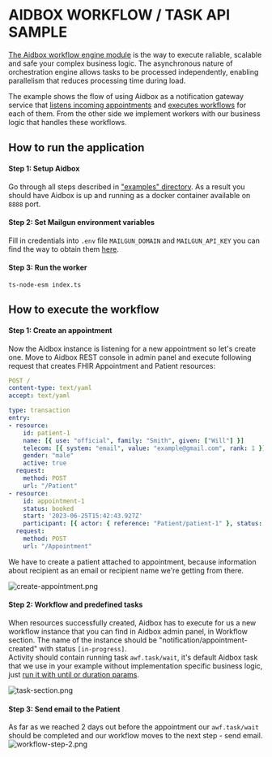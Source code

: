 # AIDBOX WORKFLOW / TASK API SAMPLE

[The Aidbox workflow engine module](https://docs.aidbox.app/modules-1/workflow-engine) is the way to execute raliable, scalable and safe your complex business logic. The asynchronous nature of orchestration engine allows tasks to be processed independently, enabling parallelism that reduces processing time during load.

The example shows the flow of using Aidbox as a notification gateway service that [listens incoming appointments](https://docs.aidbox.app/modules-1/workflow-engine/services#subscription-trigger) and [executes workflows](https://docs.aidbox.app/modules-1/workflow-engine/workflow) for each of them. 
From the other side we implement workers with our business logic that handles these workflows.

## How to run the application

#### Step 1: Setup Aidbox

Go through all steps described in ["examples" directory](https://github.com/Aidbox/aidbox-sdk-js/blob/main/examples/README.md). As a result you should have Aidbox is up and running as a docker container available on `8888` port.

#### Step 2: Set Mailgun environment variables

Fill in credentials into `.env` file `MAILGUN_DOMAIN` and `MAILGUN_API_KEY` you can find the way to obtain them [here](https://docs.gravityforms.com/mailgun-api-key/). 

#### Step 3: Run the worker

```
ts-node-esm index.ts
```

## How to execute the workflow
#### Step 1: Create an appointment

Now the Aidbox instance is listening for a new appointment so let's create one. Move to Aidbox REST console in admin panel and execute following request that creates FHIR Appointment and Patient resources:

```yaml
POST /
content-type: text/yaml
accept: text/yaml

type: transaction
entry:
- resource:
    id: patient-1
    name: [{ use: "official", family: "Smith", given: ["Will"] }]
    telecom: [{ system: "email", value: "example@gmail.com", rank: 1 }]
    gender: "male"
    active: true
  request:
    method: POST
    url: "/Patient"
- resource:
    id: appointment-1
    status: booked
    start: '2023-06-25T15:42:43.927Z'
    participant: [{ actor: { reference: "Patient/patient-1" }, status: "accepted" }]
  request:
    method: POST
    url: "/Appointment"
```
We have to create a patient attached to appointment, because information about recipient as an email or recipient name we're getting from there.

![create-appointment.png](../../assets/create-appointment.png)

#### Step 2: Workflow and predefined tasks
When resources successfully created, Aidbox has to execute for us a new workflow instance that you can find in Aidbox admin panel, in Workflow section. The name of the instance should be "notification/appointment-created" with status `[in-progress]`.  
Activity should contain running task `awf.task/wait`, it's default Aidbox task that we use
in your example without implementation specific business logic, just [run it with until or duration params](https://docs.aidbox.app/modules-1/workflow-engine/task/aidbox-predefined-tasks#awf.task-wait).

![task-section.png](../../assets/workflow-step-1.png)

#### Step 3: Send email to the Patient
As far as we reached 2 days out before the appointment our `awf.task/wait` should be completed and 
our workflow moves to the next step - send email.  
![workflow-step-2.png](../../assets/workflow-step-3.png)
